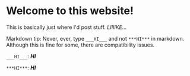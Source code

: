 # Welcome to this website!

This is basically just where I'd post stuff.  *LIIIIKE...*

Markdown tip:
Never, ever, type `___HI___` and not `***HI***`  in markdown.  Although this is fine for some, there are compatibility issues.

`___HI___`:
___HI___

`***HI***`:
***HI***

